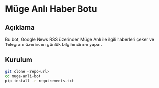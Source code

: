 # Müge Anlı Haber Botu

## Açıklama
Bu bot, Google News RSS üzerinden Müge Anlı ile ilgili haberleri çeker ve Telegram üzerinden günlük bilgilendirme yapar.  

## Kurulum
```bash
git clone <repo-url>
cd muge-anli-bot
pip install -r requirements.txt

